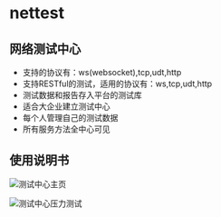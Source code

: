
# nettest

## 网络测试中心

- 支持的协议有：ws(websocket),tcp,udt,http
- 支持RESTful的测试，适用的协议有：ws,tcp,udt,http
- 测试数据和报告存入平台的测试库
- 适合大企业建立测试中心
- 每个人管理自己的测试数据
- 所有服务方法全中心可见

## 使用说明书

![测试中心主页](https://github.com/carocean/cj.studio.nettest/blob/master/documents/img/home.jpg)

![测试中心压力测试](https://github.com/carocean/cj.studio.nettest/blob/master/documents/img/runner.jpg)
